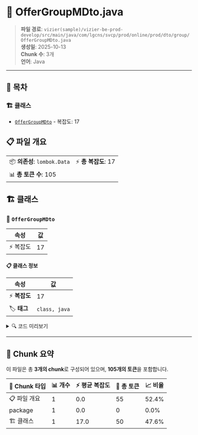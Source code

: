 # 📄 OfferGroupMDto.java

> **파일 경로**: `vizier(sample)/vizier-be-prod-develop/src/main/java/com/lgcns/svcp/prod/online/prod/dto/group/OfferGroupMDto.java`  
> **생성일**: 2025-10-13  
> **Chunk 수**: 3개  
> **언어**: Java
---

## 📑 목차

### 🏗️ 클래스
- [`OfferGroupMDto`](#class-offergroupmdto) - 복잡도: 17

## 📋 파일 개요

| | |
|--|--|
| 📦 **의존성**: `lombok.Data` | ⚡ **총 복잡도**: 17 |
| 📊 **총 토큰 수**: 105 |  |



## 🏗️ 클래스

### <a id="class-offergroupmdto"></a>🎯 `OfferGroupMDto`

| 속성 | 값 |
|------|----|
| ⚡ 복잡도 | 17 |



#### 📋 클래스 정보

| 속성 | 값 |
|------|----|
| ⚡ **복잡도** | 17 || 📍 **라인 범위** | 6-6 |
| 🏷️ **태그** | `class, java` |

<details>
<summary>🔍 코드 미리보기</summary>

```java
public class OfferGroupMDto {
	private String objUuid;
	private String objCode;
	private String objName;
	private String offerGroupTypeCode;
	private String prpsCntn;
	private String offerGroupOvwCntn;
	private String rqstDeptName;
	private String rqstUser;
	private String dplcTrgtUuid;
	private String chgDeptName;
	private String chgUser;
	private String rgstUser;
	private String rgstDtm;
	private String updUser;
	private String updDtm;
}...
```

**Chunk 정보**
- 🆔 **ID**: `01205ae9b83f`
- 📍 **라인**: 6-6
- 📊 **토큰**: 50
- 🏷️ **태그**: `class, java`

</details>

---





## 🧩 Chunk 요약

이 파일은 총 **3개의 chunk**로 구성되어 있으며, **105개의 토큰**을 포함합니다.

| 🧩 Chunk 타입 | 📊 개수 | ⚡ 평균 복잡도 | 📝 총 토큰 | 📈 비율 |
|---------------|--------|-------------|----------|--------|
| 📋 파일 개요 | 1 | 0.0 | 55 | 52.4% |
| package | 1 | 0.0 | 0 | 0.0% |
| 🏗️ 클래스 | 1 | 17.0 | 50 | 47.6% |

